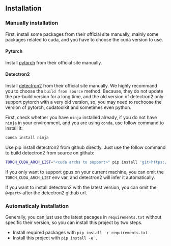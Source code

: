 ## Installation

### Manually installation

First, install some packages from their official site manually, mainly some packages related to cuda, and you have to choose the cuda version to use. 

#### Pytorch

Install [pytorch](https://pytorch.org/get-started/locally/) from their official site manually.

#### Detectron2

Install [detectron2](https://detectron2.readthedocs.io/en/latest/tutorials/install.html) from their official site manually. We highly recommand you to choose the `build from source` method. Because, they do not update the pre-build version for a long time, and the old version of detectron2 only support pytorch with a very old version, so, you may need to rechoose the version of pytorch, cudatoolkit and sometimes even python.

First, check whether you have `ninja` installed already, if you do not have `ninja` in your environment, and you are using `conda`, use follow command to install it:

```bash
conda install ninja
```

Use pip install detectron2 from github directly. Just use the follow command to build detectron2 from source on github:

```bash
TORCH_CUDA_ARCH_LIST="<cuda archs to support>" pip install 'git+https://github.com/facebookresearch/detectron2.git[@<branch/tag name or commit id>]'
```

If you only want to support gpus on your current machine, you can omit the `TORCH_CUDA_ARCH_LIST` env var, and detectron2 will infer it automatically.

If you want to install detectron2 with the latest version, you can omit the `@<part>` after the detectron2 github url.

### Automaticaly installation

Generally, you can just use the latest pacages in `requirements.txt` without specific their version, so you can install this project by two steps.

- Install required packages with `pip install -r requirements.txt`
- Install this project with `pip install -e .`
